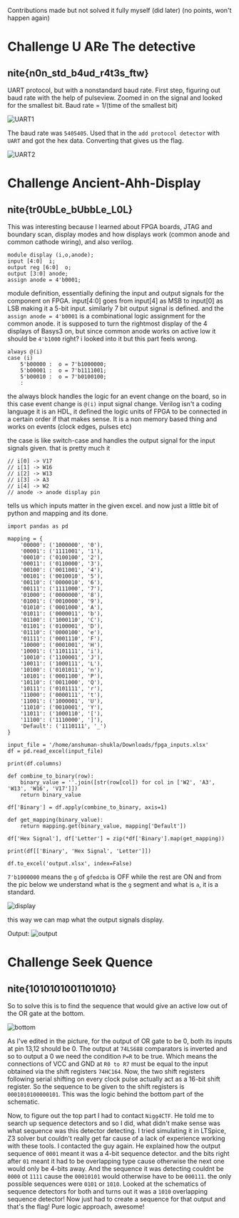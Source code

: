 Contributions made but not solved it fully myself (did later) (no points, won't happen again)

# Challenge U ARe The detective
## nite{n0n_std_b4ud_r4t3s_ftw}

UART protocol, but with a nonstandard baud rate. First step, figuring out baud rate with the help of pulseview. 
Zoomed in on the signal and looked for the smallest bit. Baud rate = 1/(time of the smallest bit) 

![UART1](Uart1.png)

The baud rate was `5405405`. Used that in the `add protocol detector` with `UART` and got the hex data. Converting that gives us the flag. 

![UART2](Uart2.png)

# Challenge Ancient-Ahh-Display
## nite{tr0UbLe_bUbbLe_L0L}

This was interesting because I learned about FPGA boards, JTAG and boundary scan, display modes and how displays work (common anode and common cathode wiring), and also verilog. 

```
module display (i,o,anode); 
input [4:0]  i;
output reg [6:0]  o;    
output [3:0] anode; 
assign anode = 4'b0001; 
```
module definition, essentially defining the input and output signals for the component on FPGA. input[4:0] goes from input[4] as MSB to input[0] as LSB making it a 5-bit input. similarly 7 bit output signal is defined. and the `assign anode = 4'b0001` is a combinational logic assignment for the common anode. it is supposed to turn the rightmost display of the 4 displays of Basys3 on, but since common anode works on active low it should be `4'b1000` right? i looked into it but this part feels wrong.

```
always @(i) 
case (i) 
    5'b00000 :  o = 7'b1000000; 
    5'b00001 :  o = 7'b1111001; 
    5'b00010 :  o = 7'b0100100; 
    :
```
the always block handles the logic for an event change on the board, so in this case event change is `@(i)` input signal change. Verilog isn't a coding language it is an HDL, it defined the logic units of FPGA to be connected in a certain order if that makes sense. It is a non memory based thing and works on events (clock edges, pulses etc)

the case is like switch-case and handles the output signal for the input signals given. 
that is pretty much it

```
// i[0] -> V17
// i[1] -> W16
// i[2] -> W13
// i[3] -> A3
// i[4] -> W2
// anode -> anode display pin
```
tells us which inputs matter in the given excel. and now just a little bit of python and mapping and its done.

```
import pandas as pd

mapping = {
    '00000': ('1000000', '0'),
    '00001': ('1111001', '1'),
    '00010': ('0100100', '2'),
    '00011': ('0110000', '3'),
    '00100': ('0011001', '4'),
    '00101': ('0010010', '5'),
    '00110': ('0000010', '6'),
    '00111': ('1111000', '7'),
    '01000': ('0000000', '8'),
    '01001': ('0010000', '9'),
    '01010': ('0001000', 'A'),
    '01011': ('0000011', 'b'),
    '01100': ('1000110', 'C'),
    '01101': ('0100001', 'D'),
    '01110': ('0000100', 'e'),
    '01111': ('0001110', 'F'),
    '10000': ('0001001', 'H'),
    '10001': ('1101111', 'i'),
    '10010': ('1100001', 'J'),
    '10011': ('1000111', 'L'),
    '10100': ('0101011', 'n'),
    '10101': ('0001100', 'P'),
    '10110': ('0011000', 'Q'),
    '10111': ('0101111', 'r'),
    '11000': ('0000111', 't'),
    '11001': ('1000001', 'U'),
    '11010': ('0010001', 'Y'),
    '11011': ('1000110', '['),
    '11100': ('1110000', ']'),
    'Default': ('1110111', '_')
}

input_file = '/home/anshuman-shukla/Downloads/fpga_inputs.xlsx'  
df = pd.read_excel(input_file)

print(df.columns)

def combine_to_binary(row):
    binary_value = ''.join([str(row[col]) for col in ['W2', 'A3', 'W13', 'W16', 'V17']])
    return binary_value

df['Binary'] = df.apply(combine_to_binary, axis=1)

def get_mapping(binary_value):
    return mapping.get(binary_value, mapping['Default'])

df['Hex Signal'], df['Letter'] = zip(*df['Binary'].map(get_mapping))

print(df[['Binary', 'Hex Signal', 'Letter']])

df.to_excel('output.xlsx', index=False)
```

`7'b1000000` means the `g` of `gfedcba` is OFF while the rest are ON and from the pic below we understand what is the `g` segment and what is `a`, it is a  standard.

![display](displayseg.png)

this way we can map what the output signals display.

Output:
![output](disoutput.png)


# Challenge Seek Quence
## nite{1010101001101010}

So to solve this is to find the sequence that would give an active low out of the OR gate at the bottom. 

![bottom](seekic.png)

As I've edited in the picture, for the output of OR gate to be 0, both its inputs at pin 13,12 should be 0. The output at `74LS688` comparators is inverted and so to output a 0 we need the condition `P=R` to be true. Which means the connections of VCC and GND at `R0 to R7` must be equal to the input obtained via the shift registers `74HC164`. Now, the two shift registers following serial shifting on every clock pulse actually act as a 16-bit shift register. So the sequence to be given to the shift registers is `0001010100000101`. This was the logic behind the bottom part of the schematic. 

Now, to figure out the top part I had to contact `Nigg4CTF`. He told me to search up sequence detectors and so I did, what didn't make sense was what sequence was this detector detecting. I tried simulating it in LTSpice, Z3 solver but couldn't really get far cause of a lack of experience working with these tools. I contacted the guy again. He explained how the output sequence of `0001` meant it was a 4-bit sequence detector. and the bits right after `01` meant it had to be overlapping type cause otherwise the next one would only be 4-bits away. And the sequence it was detecting couldnt be `0000` ot `1111` cause the `00010101` would otherwise have to be `000111`. the only possible sequences were `0101` or `1010`. Looked at the schematics of sequence detectors for both and turns out it was a `1010` overlapping sequence detector! Now just had to create a sequence for that output and that's the flag! Pure logic approach, awesome!
